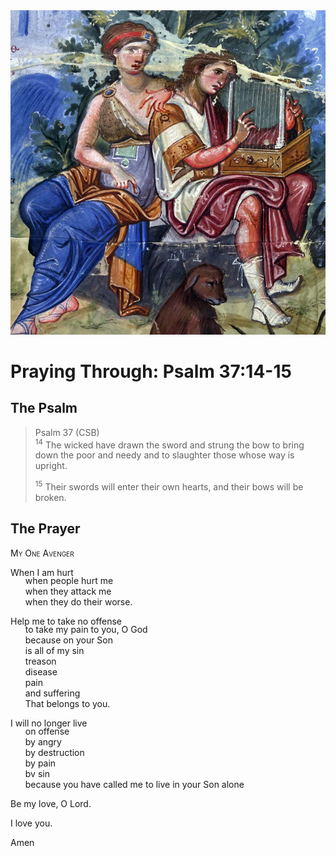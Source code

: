 <img class="intro-right" src="art-paris-psalter.jpg">

<style>
  li {list-style-type: none;}
  p + ul {
    margin-top: -18px;
}
</style>

# Praying Through: Psalm 37:14-15

## The Psalm

>Psalm 37 (CSB)  
><sup>14</sup> The wicked have drawn the sword and strung the bow to bring down the poor and needy and to slaughter those whose way is upright. 
>
><sup>15</sup> Their swords will enter their own hearts, and their bows will be broken. 

## The Prayer

<div style="font-variant: small-caps;">
My One Avenger
</div>

When I am hurt
* when people hurt me
* when they attack me
* when they do their worse.

Help me to take no offense
* to take my pain to you, O God
* because on your Son
* is all of my sin
* treason
* disease
* pain
* and suffering
* That belongs to you.

I will no longer live 
* on offense
* by angry
* by destruction
* by pain
* bv sin
* because you have called me to live in your Son alone

Be my love, O Lord.

I love you.

Amen
